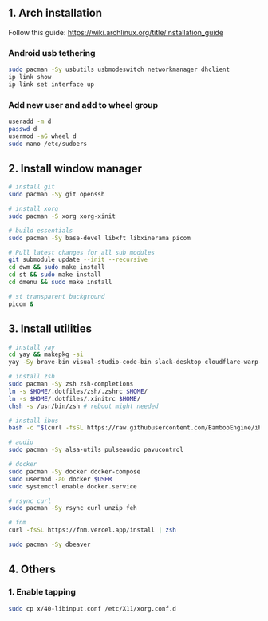 ## 1. Arch installation

Follow this guide: https://wiki.archlinux.org/title/installation_guide

### Android usb tethering

```sh
sudo pacman -Sy usbutils usbmodeswitch networkmanager dhclient
ip link show
ip link set interface up
```

### Add new user and add to wheel group

```sh
useradd -m d
passwd d
usermod -aG wheel d
sudo nano /etc/sudoers
```

## 2. Install window manager

```sh
# install git
sudo pacman -Sy git openssh
```

```sh
# install xorg
sudo pacman -S xorg xorg-xinit
```

```sh
# build essentials
sudo pacman -Sy base-devel libxft libxinerama picom
```

```sh
# Pull latest changes for all sub modules
git submodule update --init --recursive
cd dwm && sudo make install
cd st && sudo make install
cd dmenu && sudo make install
```

```sh
# st transparent background
picom &
```

## 3. Install utilities

```sh
# install yay
cd yay && makepkg -si
yay -Sy brave-bin visual-studio-code-bin slack-desktop cloudflare-warp-bin
```

```sh
# install zsh
sudo pacman -Sy zsh zsh-completions
ln -s $HOME/.dotfiles/zsh/.zshrc $HOME/
ln -s $HOME/.dotfiles/.xinitrc $HOME/
chsh -s /usr/bin/zsh # reboot might needed
```

```sh
# install ibus
bash -c "$(curl -fsSL https://raw.githubusercontent.com/BambooEngine/ibus-bamboo/master/archlinux/install.sh)"
```

```sh
# audio
sudo pacman -Sy alsa-utils pulseaudio pavucontrol
```

```sh
# docker
sudo pacman -Sy docker docker-compose
sudo usermod -aG docker $USER
sudo systemctl enable docker.service
```

```sh
# rsync curl
sudo pacman -Sy rsync curl unzip feh
```

```sh
# fnm
curl -fsSL https://fnm.vercel.app/install | zsh
```

```sh
sudo pacman -Sy dbeaver
```

## 4. Others

### 1. Enable tapping

```sh
sudo cp x/40-libinput.conf /etc/X11/xorg.conf.d
```
